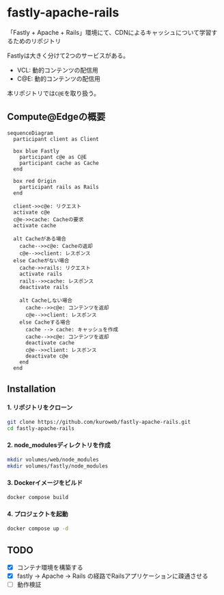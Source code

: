 # fastly-apache-rails

「Fastly + Apache + Rails」環境にて、CDNによるキャッシュについて学習するためのリポジトリ

Fastlyは大きく分けて2つのサービスがある。

- VCL: 動的コンテンツの配信用
- C@E: 動的コンテンツの配信用

本リポジトリでは`C@E`を取り扱う。

## Compute@Edgeの概要

```mermaid
sequenceDiagram
  participant client as Client

  box blue Fastly
    participant c@e as C@E
    participant cache as Cache
  end

  box red Origin
    participant rails as Rails
  end

  client->>c@e: リクエスト
  activate c@e
  c@e->>cache: Cacheの要求
  activate cache

  alt Cacheがある場合
    cache-->>c@e: Cacheの返却
    c@e-->>client: レスポンス
  else Cacheがない場合
    cache->>rails: リクエスト
    activate rails
    rails-->>cache: レスポンス
    deactivate rails

    alt Cacheしない場合
      cache-->>c@e: コンテンツを返却
      c@e-->>client: レスポンス
    else Cacheする場合
      cache --> cache: キャッシュを作成
      cache-->>c@e: コンテンツを返却
      deactivate cache
      c@e-->>client: レスポンス
      deactivate c@e
    end
  end
```

## Installation

#### 1. リポジトリをクローン

```bash
git clone https://github.com/kuroweb/fastly-apache-rails.git
cd fastly-apache-rails
```

#### 2. node_modulesディレクトリを作成

```bash
mkdir volumes/web/node_modules
mkdir volumes/fastly/node_modules
```

#### 3. Dockerイメージをビルド

```bash
docker compose build
```

#### 4. プロジェクトを起動

```bash
docker compose up -d
```

## TODO

- [x] コンテナ環境を構築する
- [x] fastly -> Apache -> Rails の経路でRailsアプリケーションに疎通させる
- [ ] 動作検証
